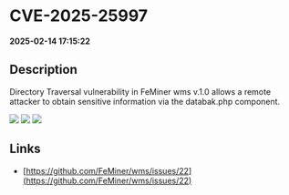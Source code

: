 # CVE-2025-25997

**2025-02-14 17:15:22**

## Description
Directory Traversal vulnerability in FeMiner wms v.1.0 allows a remote attacker to obtain sensitive information via the databak.php component.

![](https://img.shields.io/static/v1?label=Score&message=7.5&color=red)
![](https://img.shields.io/static/v1?label=Severity&message=HIGH&color=red)
![](https://img.shields.io/static/v1?label=CWE&message=Traversal&color=green)

## Links
- [https://github.com/FeMiner/wms/issues/22](https://github.com/FeMiner/wms/issues/22)
